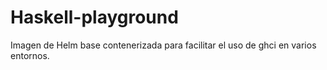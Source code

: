 # Haskell-playground
Imagen de Helm base contenerizada para facilitar el uso de ghci en varios entornos.
